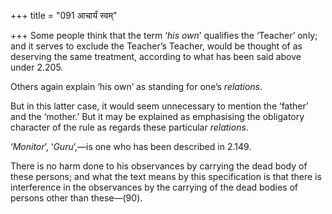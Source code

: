 +++
title = "091 आचार्यं स्वम्"

+++
Some people think that the term ‘*his own*’ qualifies the ‘Teacher’
only; and it serves to exclude the Teacher’s Teacher, would be thought
of as deserving the same treatment, according to what has been said
above under 2.205.

Others again explain ‘his own’ as standing for one’s *relations*.

But in this latter case, it would seem unnecessary to mention the
‘father’ and the ‘mother.’ But it may be explained as emphasising the
obligatory character of the rule as regards these particular
*relations*.

‘*Monitor*’, ‘*Guru*’,—is one who has been described in 2.149.

There is no harm done to his observances by carrying the dead body of
these persons; and what the text means by this specification is that
there is interference in the observances by the carrying of the dead
bodies of persons other than these—(90).


